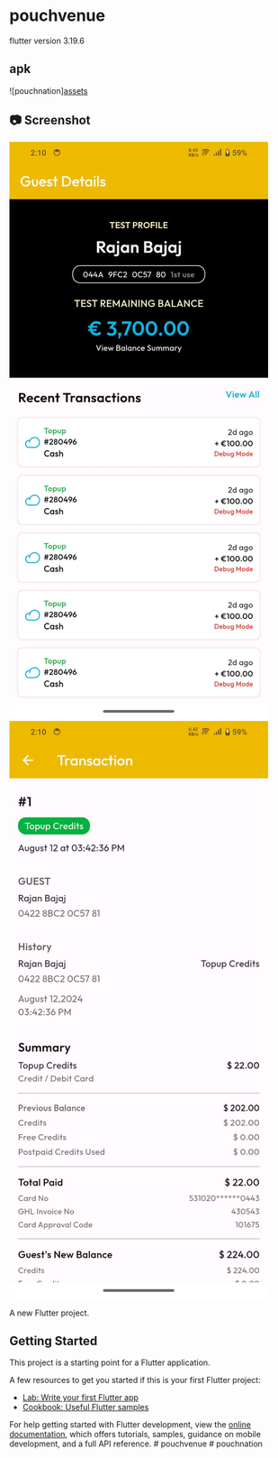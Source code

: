 # pouchvenue

flutter version 3.19.6

## apk

![pouchnation][assets](app-release.apk)

## 📷 Screenshot

![pouchnation](venue1.jpg)
![pouchnation](venue2.jpg)

A new Flutter project.

## Getting Started

This project is a starting point for a Flutter application.

A few resources to get you started if this is your first Flutter project:

- [Lab: Write your first Flutter app](https://docs.flutter.dev/get-started/codelab)
- [Cookbook: Useful Flutter samples](https://docs.flutter.dev/cookbook)

For help getting started with Flutter development, view the
[online documentation](https://docs.flutter.dev/), which offers tutorials,
samples, guidance on mobile development, and a full API reference.
#   p o u c h v e n u e 
 
 #   p o u c h n a t i o n 
 
 


